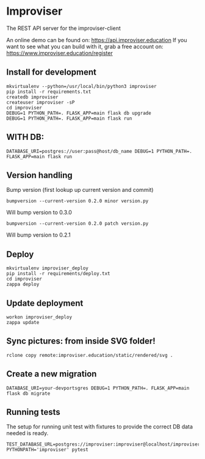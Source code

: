 # Improviser

The REST API server for the improviser-client

An online demo can be found on: https://api.improviser.education
If you want to see what you can build with it, grab a free account on: https://www.improviser.education/register

## Install for development

    mkvirtualenv --python=/usr/local/bin/python3 improviser
    pip install -r requirements.txt
    createdb improviser
    createuser improviser -sP
    cd improviser
    DEBUG=1 PYTHON_PATH=. FLASK_APP=main flask db upgrade
    DEBUG=1 PYTHON_PATH=. FLASK_APP=main flask run

## WITH DB:

    DATABASE_URI=postgres://user:pass@host/db_name DEBUG=1 PYTHON_PATH=. FLASK_APP=main flask run

## Version handling

Bump version (first lookup up current version and commit)

    bumpversion --current-version 0.2.0 minor version.py

Will bump version to 0.3.0

    bumpversion --current-version 0.2.0 patch version.py

Will bump version to 0.2.1

## Deploy
```
mkvirtualenv improviser_deploy
pip install -r requirements/deploy.txt
cd improviser
zappa deploy
```

## Update deployment
```
workon improviser_deploy
zappa update
```

## Sync pictures: from inside SVG folder!
```
rclone copy remote:improviser.education/static/rendered/svg .
```

## Create a new migration

    DATABASE_URI=your-devportsgres DEBUG=1 PYTHON_PATH=. FLASK_APP=main flask db migrate

## Running tests

The setup for running unit test with fixtures to provide the correct DB data needed is ready.

```
TEST_DATABASE_URL=postgres://improviser:improviser@localhost/improviser_test PYTHONPATH='improviser' pytest
```
